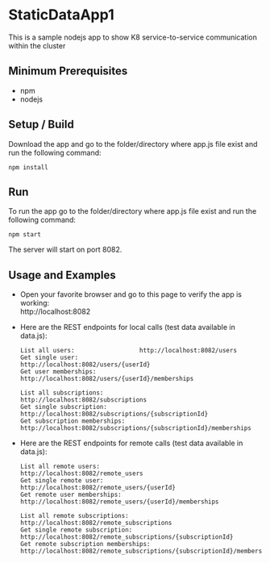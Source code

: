# StaticDataApp1

This is a sample nodejs app to show K8 service-to-service communication within the cluster

## Minimum Prerequisites

* npm
* nodejs

## Setup / Build

Download the app and go to the folder/directory where app.js file exist and run the following command:

```
npm install
```

## Run

To run the app go to the folder/directory where app.js file exist and run the following command:

```
npm start
```

The server will start on port 8082.  
   
  
## Usage and Examples

* Open your favorite browser and go to this page to verify the app is working:  
  http://localhost:8082

* Here are the REST endpoints for local calls (test data available in data.js):
    ```
    List all users:                  http://localhost:8082/users
    Get single user:                 http://localhost:8082/users/{userId}
    Get user memberships:            http://localhost:8082/users/{userId}/memberships

    List all subscriptions:          http://localhost:8082/subscriptions
    Get single subscription:         http://localhost:8082/subscriptions/{subscriptionId}
    Get subscription memberships:    http://localhost:8082/subscriptions/{subscriptionId}/memberships
    ```

* Here are the REST endpoints for remote calls (test data available in data.js):
    ```
    List all remote users:                  http://localhost:8082/remote_users
    Get single remote user:                 http://localhost:8082/remote_users/{userId}
    Get remote user memberships:            http://localhost:8082/remote_users/{userId}/memberships

    List all remote subscriptions:          http://localhost:8082/remote_subscriptions
    Get single remote subscription:         http://localhost:8082/remote_subscriptions/{subscriptionId}
    Get remote subscription memberships:    http://localhost:8082/remote_subscriptions/{subscriptionId}/memberships
    ```  
